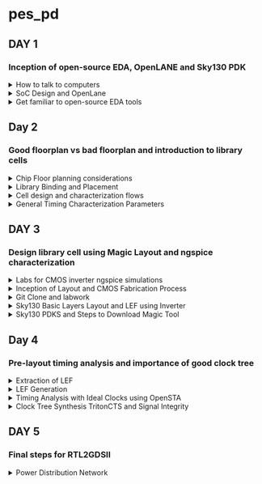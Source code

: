 # pes_pd
## DAY 1
### Inception of open-source EDA, OpenLANE and Sky130 PDK
<details>
<summary> How to talk to computers </summary>
  
**Introduction to QFN-48 Package, chip, pads, core, die and IPs**

How computers work
* An Arduino board is a well-known open-source electronics platform that encompasses a microcontroller and a development environment.
* It represents a compact computing chip responsible for executing instructions and managing the operations of your electronic project.
* The functionality of Arduino boards revolves around enabling you to create and upload code that dictates how the microcontroller on the board behaves.

![image](https://github.com/Sbj3333/pes_pd/assets/95922889/668d6636-aad5-4689-b6db-a651bd151924)

The arduino can be designed as board like:
![image](https://github.com/Sbj3333/pes_pd/assets/95922889/4ce0dd1d-f16c-4a3b-9453-1f2e283febc8)


* When we examine the IC, it resembles an image referred to as a "chip," although it's technically known as a "PACKAGE."
* These packages are assigned names, such as "QFN-48," and there are various package types available with different configurations.
* The specific pin locations for this package are determined by the Arduino board.
* The size of the package is 7mm x 7mm.
* The chip itself, positioned in the center of the package, is the primary processing unit. It is connected to the package using a method called "wire bonding," facilitating the transfer of signals from external sources into the chip.
* Opening the chip reveals multiple components, including "PADs," which are like metal connectors on the chip's bottom.
* These PADs link the chip to a circuit, allowing external signals to enter for processing.
* The open space within the chip is known as the "Core." This Core functions as the chip's brain, responsible for most of the thinking and information processing.
* It houses digital logic elements such as AND gates, OR gates, and MUXs.
  
* The chip itself, known as the "Die," is the heart of a computer chip. It's a small, flat piece of silicon containing the electronic circuits where critical computations and operations occur. It's manufactured on a "Silicon Wafer."
* The typical Core of a CHIP consists of components like SoC (e.g., RISC-V SoC), SRAM, ADCs, DACs, PLL, SPI, and other elements.
* Collectively, SRAM, ADC, DAC, PLL, and others are referred to as "Foundry IP's" (Intellectual Properties).
* "Foundry" is a pivotal term in chip design, as it refers to the place where chips are manufactured. Foundries encompass machines used in chip production.
* The digital blocks situated within the SoC and the SPI interface are commonly termed "Macros."

![image](https://github.com/Sbj3333/pes_pd/assets/95922889/bd509477-9637-4695-a77d-c96e20917fe5)


**Introduction to RISC-V**

Definition of RISC-V:
* RISC-V, known as "RISC-V instruction set architecture" or "ISA," is a language of computing that facilitates communication with computers.
* It operates as an open-source instruction set architecture (ISA) founded on well-established principles of reduced instruction set computing (RISC).
Understanding Instruction Set Architecture (ISA):
* ISA encompasses the instructions a computer's processor can execute, essentially defining its capabilities.
Execution Flow for C Programs on Hardware:
* To execute a C program on specific hardware with a particular layout (e.g., qFlow), a specific flow is followed:
  * The C program is initially compiled into its corresponding assembly language program, which utilizes RISC-V assembly language.
  * This assembly language program is further transformed into machine language, represented as binary code (1's and 0's), understood by the hardware.
  * Although represented in hexadecimal in this context, it is eventually converted into binary format.
  * These binary instructions are then executed within the hardware layout to produce the desired output.
  * An intermediary layer between the C program and the layout is the "HDL" (Hardware Description Language).
  
Definition of HDL:
* HDL stands for "Hardware Description Language."
* It is a specialized programming language employed to articulate the structure and behavior of electronic circuits and systems.
* HDLs play a pivotal role in the design, simulation, and synthesis of digital circuits, including those within microprocessors, memory chips, and integrated circuits.
Types of HDLs:
* There are two primary types of HDLs:
  * Verilog:
    * Developed by Phil Moorby and Prabhu Goel in the 1980s.
  * VHDL (VHSIC Hardware Description Language):
    * Developed by the U.S. Department of Defense in the 1980s.
Implementation of RISC-V Specifications:
* To realize RISC-V specifications effectively, the use of RTL (Register-Transfer Level) is essential.
* In the presented context, the RTL used is the picorv32 CPU core, which serves as an implementation of these RISC-V specifications.
RTL-GDS Flow:
* The utilization of RTL facilitates the implementation of RISC-V specifications.
* The transition from RTL to GDS (Graphics Data System) marks the progression in the design flow, ensuring that the chip's physical layout and manufacturing processes are aligned with RISC-V specifications.

**From Software Applications to Hardware**
* Apps: Application software is a type of computer software that is designed to perform specific tasks or functions for end-users.
* System software: System software refers to a category of computer software that acts as an intermediary between the hardware components of a computer system and the user-facing application software. It provides essential services, manages hardware resources, and enables the execution of application programs.
* Operating System: The operating system is a fundamental piece of software that manages hardware resources and provides various services for both users and application programs. It controls tasks such as memory management, process scheduling, file system management, and user interface interaction.
* Compiler: A compiler is a type of software tool that translates high-level programming code written by developers into assembly-level language.
* Assembler: An assembler is a software tool that translates assembly language code into machine code or binary code that can be directly executed by a computer's processor.
* RTL: RTL serves as an abstraction level in the design process that represents the behavior of a digital circuit in terms of registers and the operations that transfer data between them.
* Hardware: Hardware refers to the physical components of a computer system or any electronic device. It encompasses all the tangible parts that make up a computing or electronic device and enable it to perform various tasks.

![image](https://github.com/Sbj3333/pes_pd/assets/95922889/6006446a-cd16-4699-a7b8-41404d9d3351)


</details>
<details>
<summary> SoC Design and OpenLane </summary>
  
**Introduction to all Components of Open-source Digital ASIC Design**
To implement Digital ASIC design, several essential components are required. These components include RTL IP's (Register Transfer Level Intellectual Properties), EDA Tools (Electronic Design Automation Tools), and PDK data (Process Design Kit data).
What is PDK?
* PDK (Process Design Kit) is a set of files provided by semiconductor manufacturers.
* It helps designers utilize the manufacturer's fabrication process to create integrated circuits (ICs).
* PDK includes comprehensive information, models, and files specific to the manufacturer's process technology.
* Designers rely on PDK to develop and validate their designs for a particular manufacturing process.
What are EDA Tools?
* EDA (Electronic Design Automation) tools are software applications and utilities used in the design and development of electronic systems.
* These systems encompass integrated circuits (ICs), printed circuit boards (PCBs), and other electronic components.
* EDA tools are critical for designing and testing electronic hardware to ensure proper functionality before manufacturing.
* They automate various aspects of the design process, improving efficiency and reducing errors.
Open-source Digital ASIC Design Components
For open-source Digital ASIC Design, three key elements are crucial:
* RTL IP's: These can be sourced from open repositories such as librecores.org, opencores.org, and GitHub, among others.
* EDA Tools: Open-source EDA tools like qflow, openROAD, and openLANE are available for design and validation.
* PDK: Open-source PDKs, like the Foss 130nm production PDK, provide the process-specific data necessary for designing ASICs.
Achieving 100% Open-source Digital ASIC Design
* The combination of RTL IP's, open-source EDA tools, and open-source PDKs enables the realization of 100% open-source Digital ASIC design.
ASIC Design Flow
* The methodology for open-source Digital ASIC Design is implemented through a structured flow.
* This flow involves a software tool known as "RTL to GDS2."
* The primary objective of the ASIC Design Flow is to take the design from RTL (Register Transfer Level) and convert it into the GDS2 format, which is used for the final layout of the ASIC.

**Simplified RTL to GDS2 Flow**
The simplified RTL to GDS2 flow is a sequence of major implementation steps for designing an Application-Specific Integrated Circuit (ASIC). It starts with an RTL (Register Transfer Level) model and ends with a fabricated masked set layout in the GDS2 format.
1) Synthesis:
* The first step involves synthesis, where the RTL design is translated into circuits composed of components from a standard Cell Library (SCL).
* The result is a gate-level netlist described in Hardware Description Language (HDL), functionally equivalent to RTL.
* Cells from the library have regular layouts, with variable cell widths but discrete sizes.
* Different EDA tools use various views of these cells, including electrical models, HDL, SPICE, and layout views.
3) Floor Planning and Power Planning:
* In this step, you perform floor planning and power planning based on whether you are implementing a single component (macro) or the entire chip.
* The goal is to plan the silicon area and create a robust power distribution network to supply power to the circuits.
* In chip floor planning, the chip die is partitioned between different chip components.
* In macro floor planning, you define the macro's dimensions, pin locations, routing tracks, and rows for later placement and routing steps.
* Power planning involves constructing a power network, often using multiple VDD and ground pins connected to components through power rings and metal power straps.
3) Placement:
* Placement is the third step and involves placing the gate-level netlist cells on vertical rows.
* Connected cells must be placed close to each other to reduce interconnect delays and facilitate successful routing.
* Placement occurs in two steps: global placement and detailed placement.
* Global placement aims to find optimal positions for cells, which may not be legal and can result in overlaps or going off rows.
* Detailed placement minimally alters the positions obtained in global placement to make them legal.
4) Clock Tree Synthesis (CTS):
* Clock tree synthesis is the fourth step, focusing on routing the clock signals before routing other signals.
* It involves creating a clock distribution network to deliver the clock to all clock cells (e.g., flip-flops).
* The clock network resembles a tree, with the clock source as the root and clock elements as the leaves.
* CTS aims to minimize clock skew (arrival time differences) and latency, ensuring a synchronized clock across the design.
5) Routing:
* The fifth step is routing, where signals are routed after clock routing.
* Given the placements and a fixed number of metal layers, a valid pattern of horizontal and vertical wires is found to connect cells together.
* Routing tools use metal layers defined by the PDK, which specify thickness, pitch, tracks, and minimum width.
* Routers often use grid routing methods, breaking routing into global and detailed routing stages.
6) Sign-Off:
* The final step is sign-off, which includes various verifications.
* Physical verification checks include:
  * Design Rule Checking (DRC) to ensure the layout adheres to design rules.
  * Layout vs. Schematic (LVS) to verify that the layout matches the gate-level netlist.
  * Timing verification includes Static Timing Analysis (STA) to ensure that all timing constraints are met, and the circuit operates at the designated clock frequency.
This simplified RTL to GDS2 flow is a fundamental process for designing ASICs, ensuring that the design is correctly synthesized, placed, routed, and verified before fabrication.

![image](https://github.com/Sbj3333/pes_pd/assets/95922889/7c1902a5-3f8e-4076-8a17-3806fc07488a)

**Introduction to OpenLANE and Strive Chipsets**
What is OpenLANE?
OpenLANE is an open-source digital ASIC (Application-Specific Integrated Circuit) design flow and toolchain that aims to automate the process of designing and manufacturing custom silicon chips. It was primarily developed by efabless, an open-source semiconductor company, and it is part of the Google/Skywater 130nm PDK (Process Design Kit) based ASICs.
* OpenLANE started as an open-source flow for a true open-source tape-out experiment.
* It is designed to produce a clean GDS2 with no human intervention, ensuring no LVS violations or DRC violations.
* OpenLANE is tuned for the SkyWater 130nm Open PDK and also supports XFAB180 and GF130G.
* It offers both autonomous and interactive modes of operation.
* OpenLANE can be used for hardening macros and chips.
* It includes Design Space Exploration to find the best flow configuration.
Strive Chipsets
* Strive is a family of SoCs (System-on-Chips) that are part of the open-source movement.
* It encompasses open PDKs, open EDA (Electronic Design Automation) tools, and open RTL (Register Transfer Level) designs.
* The Strive family includes various members designed for different applications and use cases.
* While specific Strive chipset details are not provided here, they are part of the broader open-source hardware ecosystem promoting transparency and accessibility in chip design.
The OpenLANE ASIC design flow comprises several steps, ensuring a comprehensive and automated approach to designing custom silicon chips. Key components and steps in the OpenLANE flow include:
* Design RTL: The flow starts with the RTL design, which serves as the input.
* Synthesis: The RTL design is synthesized using Yosys, translated into a logic circuit, and optimized.
* Design Exploration: Utilities are used to sweep design configurations and select the best strategy.
* Testing Structural Insertion (Optional): DFT tools are used for test structure insertion.
* Physical Implementation: OpenROAD handles placement, clock tree synthesis, routing, and LEC.
* Antenna Diode Insertion: Prevents transistor gate damage during fabrication.
* Sign-Off: Includes static timing analysis, design rule checking, and Layout vs. Schematic.
Throughout the design flow, OpenLANE relies on open-source projects and tools to automate and optimize the ASIC design process, resulting in a clean GDS2 output ready for fabrication.
</details>
<details> 
<summary> Get familiar to open-source EDA tools </summary>
Skywater-130 PDK and OpenLane Project
  
**Skywater-130 PDK**
* The Skywater PDK files used in this project are located under `$PDK_ROOT`.
* They encompass various components:
  *  `Skywater-pdk`: Contains all foundry-provided PDK-related files.
  * `Open_pdks`: Includes scripts bridging the gap between closed-source and open-source PDKs for EDA tool compatibility.
  * `Sky130A`: Houses the open-source compatible PDK files.
**Invoking OpenLane**
* To initiate OpenLane, a key script is `flow.tcl`, which executes the design processes.

**Importing Package**
* Running `package require openlane 0.9` is necessary to import the required software dependencies into the OpenLane tool.

**Designs in OpenLane and Hierarchy in a Design**
* OpenLane comprises various design-related components:
* `Src folder`: Contains Verilog files and SDC (Synopsys Design Constraints) files.
* `Config.tcl files`: These hold design-specific configuration switches utilized by OpenLane.

**Prepare the Design for the Flow**
* Prepare the design for the flow using the command: `prep -design <design_name> -tag <tag>`.
* This stage creates a "runs" directory where all the results will be stored.

**Synthesis**
* Synthesis is a critical step in the ASIC design process.
* It can be initiated using the command: `run_synthesis`.
* One essential early task is to calculate the flop ratio, which is the ratio of the number of D flip-flops to the total number of cells.

![image](https://github.com/Sbj3333/pes_pd/assets/95922889/407d8261-c578-495e-8881-514c16723b3d)

![image](https://github.com/Sbj3333/pes_pd/assets/95922889/ccc609a1-c02b-468f-b382-1cbb80fcfa30)



![image](https://github.com/Sbj3333/pes_pd/assets/95922889/7d234b93-74c0-4312-920a-9248daf5f127)

![image](https://github.com/Sbj3333/pes_pd/assets/95922889/e50657b4-68b0-4308-b8f4-54d73151db0f)

![image](https://github.com/Sbj3333/pes_pd/assets/95922889/1c3464ef-d5be-403d-9da7-ee9f5e5dcb93)

</details>

## Day 2
### Good floorplan vs bad floorplan and introduction to library cells
<details>
<summary> Chip Floor planning considerations </summary>
  
**Floor Planning Considerations**
* When designing integrated circuits, floor planning is a critical step that involves defining the layout and placement of various components.
* Here are some key considerations and steps in the floor planning process.

1. Define Width and Height of Core and Die
- The "die" refers to the entire semiconductor chip, including the core, I/O pads, and additional features.
- The "core" is the central area of the chip where most of the active circuitry resides, such as CPU, GPU, memory, and logic components.

2. Utilization Factor
- Utilization factor is a crucial metric in floor planning.
- It measures the ratio of the area occupied by the actual components to the total available area.
- High utilization factors indicate efficient space usage.

![image](https://github.com/Sbj3333/pes_pd/assets/95922889/2714ab40-930c-464a-9fb4-50966983ba72)

![image](https://github.com/Sbj3333/pes_pd/assets/95922889/2a291cce-8480-456c-9e76-b5660a59cfe6)

3. Location of Pre-Placed Cells
- Pre-placed cells are specific blocks or cells (e.g., memories, clock gating cells) manually placed by the designer before automated placement tools are used.
- These cells have predetermined locations to optimize placement.

4. De-coupling Capacitors
- De-coupling capacitors are essential in large circuits to mitigate voltage drops and noise.
- They store and discharge electrical energy quickly to filter high-frequency noise and transient voltage fluctuations.

5. Power Planning
- Proper power planning lowers noise in digital circuits caused by voltage droop and ground bounce.
- Robust power distribution networks (PDN) with numerous power strap taps are necessary to reduce resistance in the PDN.

6. Pin Placement
- Pin placement optimization minimizes buffering and enhances power consumption and timing.
- HDL netlists are used to determine where specific pins should be placed.
- Common pins are connected efficiently.

Steps to Run Floorplan using OpenLANE
1. Run floor planning in OpenLANE using the command: `run_floorplan`
2. Navigate to the directory: `` ../openlane/designs/picorv32a/runs/11-09_17-53/results/floorplan``
3. Use the command: `` magic -T /home/vsduser/Desktop/work/tools/openlane_working_dir/pdks/sky130A/libs.tech/magic/sky130A.tech lef read ../../tmp/merged.lef def read picorv32a.floorplan.def ``

Layout

![image](https://github.com/Sbj3333/pes_pd/assets/95922889/43db6a08-8277-4279-9f5c-4e23216d929e)


![image](https://github.com/Sbj3333/pes_pd/assets/95922889/9556a081-59b3-4ced-bce1-c1a9ed8a100f)


Use 's', 'v', 'z' to center and zoom respectively.
Right click of the mouse can be used along with s to select an area

</details>
<details> 
<summary> Library Binding and Placement </summary>
  
1. Bind the netlist with physical cells
Library consists of cells, sizes of cells, various flavours and shapes of the cells, Timing, Power and delay information.
Now, we have the floorplan, netlist and representation of components of netlist in library
place all the components such that the timing is not disturbed and distribute them properly.
2. Optimize Placement
Some components may be located very far to their inputs which can disturb signal integrity (as wire length increases, RC value increases). Therefore we use repeaters(may be series of buffers) inorder to avoid signal loss but area loss comes into picture.
Assuming that all the clock signals are working at ideal rate, we do the timing analysis if the current placement works good.
3. Placement
`run_placement`

![image](https://github.com/Sbj3333/pes_pd/assets/95922889/b9cc48bb-070e-4eb8-a4e6-4226f92bd50c)


![image](https://github.com/Sbj3333/pes_pd/assets/95922889/caf3c4d2-c01e-4ade-b5f3-cf4d802ca13e)

</details>
<details>
<summary> Cell design and characterization flows </summary>

Inputs for cell design flow

Cell design flow refers to the process of creating and optimizing individual digital logic cells that are part of a standard cell library. These libraries contain a set of pre-designed, characterized, and reusable logic gates, flip-flops, and other basic building blocks used in the design of integrated circuits. These libraries include PDK, DRC and LVS rules, SPICE models, libraries, user-defined specifications. User derfined specifications like Pin location, drawn gate lenght are added to the libarary by the library developer.

Circuit Design

Circuit design:Implment function using nmos and pmos and then derive the network graph. Derive the Euler's path and stick diagram from the graph.

Layout design Convert stick diagram according to the DRC rules Extraction of parasitics,extracted spice list

Characterization timing ,noise power.libs functions Read in the models and tech files and generate extracted spice Netlist. Read the subcircuits and attach power sources. Apply stimulus to characterization setup, provide neccesary output capacitance loads and provide neccesary simulation commands.

</details>
<details>
<summary> General Timing Characterization Parameters </summary>

Timing Threshold Definitions
In digital circuit design, timing thresholds are critical parameters used to measure signal characteristics and performance. Here are some key timing threshold definitions:
* **slew_low_rise_thr:** The threshold is set at 20% from the bottom power supply voltage when the signal is rising.
* **slew_high_rise_thr:** The threshold is set at 20% from the top power supply voltage when the signal is rising.
* **slew_low_fall_thr:** The threshold is set at 20% from the bottom power supply voltage when the signal is falling.
* **slew_high_fall_thr:** The threshold is set at 20% from the top power supply voltage when the signal is falling.
* **in_rise_thr:** Represents the 50% point on the rising edge of the input signal.
* **in_fall_thr:** Represents the 50% point on the falling edge of the input signal.
* **out_rise_thr:** Represents the 50% point on the rising edge of the output signal.
* **out_fall_thr:** Represents the 50% point on the falling edge of the output signal.
These parameters play a crucial role in calculating factors such as propagation delay and transition time, which are essential for assessing signal behavior and performance in digital circuits.
* **Propagation Delay:** Propagation delay is calculated as the time difference between the output threshold (out_thr) and the input threshold (in_thr).
  * Propagation delay=time(out_fall_thr)-time(in_rise_thr)
* **Transition Time:** Transition time is calculated as the time difference between the high slew rate threshold (slew_high_rise_thr) and the low slew rate threshold (slew_low_rise_thr). It measures how long it takes for a signal to transition between logic levels during its rise.
  * Rise transition time = time(slew_high_rise_thr) - time (slew_low_rise_thr)
These timing thresholds and calculations are fundamental in ensuring that digital circuits meet their specified performance criteria and timing constraints.

</details>

## DAY 3
###  Design library cell using Magic Layout and ngspice characterization
<details>
<summary> Labs for CMOS inverter ngspice simulations  </summary>
  
**IO Placer Revision**

`` set ::env(FP_IO_MODE) 2 ``
The following command can be typed to change the I/O pins placemnt configuration.
</details>
<details>
<summary> Inception of Layout and CMOS Fabrication Process </summary>

SPICE Deck Creation for CMOS Inverter
* SPICE Deck is a netlist that has information on:
   * component connectivity
   * component values
   * identifying the nodes
   * giving a designation to the nodes
SPICE Simulation and Switching Threshold

![image](https://github.com/Sbj3333/pes_pd/assets/95922889/8d97fb07-ba0f-477a-8146-46440832937a)


</details>
<details>
<summary> Git Clone and labwork </summary>


* Perform a git clone here from a repository that we require.
* Type the following command git clone https://github.com/nickson-jose/vsdstdcelldesign.git
* Copy the 'sky130A.tech' file into the directory we just cloned by using
cp sky130A.tech /home/vsduser/Desktop/work/tools/openlane_working_dir/openlane/vsdstdcelldesign look at the picture for the directory

![image](https://github.com/Sbj3333/pes_pd/assets/95922889/4e616091-91cf-46b8-ace8-ed736f67b6e9)


**16 Mask CMOS Process**
* Selecting a Substrate - Selecting the appropriate substrate to synthsize the design on.
* Creating active reagion for transistors - Adding layers of SiO2(40nm), Si3N4(80nm) and photoresist(1um). On top of the photoresist we put a mask layer. Pass UV light and remove the mask. Resist is removed. LOCOS(Local Oxidation of Silicon) is performed. Si3N4 is etched.
* N-Well and P-Well formation - The next masks are used to create the source and drain regions of the MOSFETs. Boron is used to make P-Well using ion implantation. Phosphorus is used to create N-Well. Put the MOSFET in a Drive In furnace.
* Formation of Gate - Gate formation involves depositing a gate oxide, defining gate patterns using photolithography, depositing gate material, etching to create gates, doping the substrate and insulating the gates.
* Lightly Doped Drain Formation(LDD) - Lightly doped drain (LDD) formation involves implanting the drain and source regions of a MOSFET transistor with a lighter concentration of dopants to reduce hot electron effect and short channel effect and enhance device performance.
* Source and Drain Formation - Source and drain formation in a MOSFET transistor typically involves doping the silicon substrate with chemicals such as arsenic or phosphorous for n-type regions (source and drain) and boron for p-type regions (source and drain). High temperature annealing is performed.
* Steps to form Contacts and Interconnects(local) - Titanium is deposited with a process known as sputtering. Wafer is heated to about 650 - 700 C in an N2 ambient furnace for 60 seconds. TiSi2 contacts are formed. TiN is also formed used for local communication. TiN is etched using RCA cleaning.
* Higher Level Metal Formation - Forming contacts and interconnects locally involves depositing a dielectric material like silicon dioxide, patterning it using photolithography, etching contact holes, depositing a barrier metal (e.g., titanium or titanium nitride), filling with a conductor (e.g., aluminum or copper) using chemical vapor deposition (CVD), and then planarizing through chemical-mechanical polishing (CMP).
</details>
<details>
<summary> Sky130 Basic Layers Layout and LEF using Inverter </summary>


* To look at layout of a CMOS inverter type the command magic -T sky130A.tech sky130_inv.mag &

![image](https://github.com/Sbj3333/pes_pd/assets/95922889/4bbc64a7-d81b-4f8f-ad66-809fd436aebc)


To look at the layout, choose and format use the letters s, v and z. To select a region right click with the mouse on the region to be selected. Triple s will show the connections to the particular choosen section.
'what' is used in the tkcon to get to know what is present in the selected area.

![image](https://github.com/Sbj3333/pes_pd/assets/95922889/046988e5-943a-4058-ba05-7067afcd5dee)


![image](https://github.com/Sbj3333/pes_pd/assets/95922889/f3a558de-413e-4913-a269-638f4bfe67bb)


![image](https://github.com/Sbj3333/pes_pd/assets/95922889/b4cf80d8-90cb-43a6-97f3-c5dc75b342fc)


Steps to Create Standard Cell Layout and Extract Spice Netlist
* DRC errors can be viewed in the tkcon.
* To extract Spice Netlist:
ext2spice cthresh 0 rthresh 0 (this does not create anything)
ext2spice



* sky130_inv.spice file is created



**Sky130 Tech File Labs**
Create Final SPICE Deck

* Open the spice file using the command gedit sky130_inv.spice or vim sky130_inv.spice
* Configure it to the specifications in the below picture:
  
![image](https://github.com/Sbj3333/pes_pd/assets/95922889/0b2cb718-dfba-4683-ad5d-2e737e5ec7f8)



**Characterize Inverter using Sky130 Models**
* Plot the graph for output vs input sweeping the time
* Use plot y vs time a in ngspice sky130_inv.spice

![image](https://github.com/Sbj3333/pes_pd/assets/95922889/3e1c3875-c66c-49c7-9c20-1a3f833d4906)


![image](https://github.com/Sbj3333/pes_pd/assets/95922889/60af0131-ace9-458a-a189-311ce88b1543)



The results obtained from the graph are :
* Rise Transition : 0.0395ns
* Fall transition : 0.0282ns
* Cell Rise delay : 0.03598ns
* Cell fall delay : 0.0483ns
</details>
<details>
<summary> Sky130 PDKS and Steps to Download Magic Tool </summary>
* Enter the command: wget http://opencircuitdesign.com/open_pdks/archive/drc_tests.tgz
* Move the file to desktop 
* Extract the file using tar xfz drc_tests.tgz 
* Do ls to view all the files in it.
* To open the software we type magic -d XR

![image](https://github.com/shreyakotagal/pes_pd/assets/117657204/2313a202-d6ec-4291-b5e1-946d826bc202)

* Click 'file' and open the 'met3.mag' file.

![image](https://github.com/shreyakotagal/pes_pd/assets/117657204/3f28add4-3d1e-4958-a34e-219c3963ff5c)
</details>

## Day 4
### Pre-layout timing analysis and importance of good clock tree
<details>
<summary> Extraction of LEF </summary>

* Information on track can be found at: ~/Desktop/work/tools/openlane_working_dir/pdks/sky130A/libs.tech/openlane/sky130fd_sc_hd/tracks.info

![image](https://github.com/shreyakotagal/pes_pd/assets/117657204/e0329895-1cfb-43b4-a3f8-c24661030225)

* 1st value indicates the offset
* 2nd value indicates the pitch along provided direction
* Set the grid values using the numbers got

![image](https://github.com/shreyakotagal/pes_pd/assets/117657204/bf30e2c1-8281-4f6a-9d3d-2993215a67b1)

First and Second conditions are met
</details>
<details>
<summary> LEF Generation </summary>
  
* Save the layout: save sky130_vsdinv.mag
*  Open file and extract LEF: magic -T sky130A.tch sky130_vsdinv.mag, lef write
  
![image](https://github.com/shreyakotagal/pes_pd/assets/117657204/961bc45b-1962-40be-ac82-168996b0df55)

* Do the commands in the below images:
  
![image](https://github.com/shreyakotagal/pes_pd/assets/117657204/b00e2bb8-1982-4175-bda4-3e5bc3d145e6)

![image](https://github.com/shreyakotagal/pes_pd/assets/117657204/b45552d5-0742-4f5e-accd-2762da9ce22e)

* Run synthesis:

![image](https://github.com/shreyakotagal/pes_pd/assets/117657204/2eecd2e5-2f1e-4bfb-82d9-7bd310502736)

![image](https://github.com/shreyakotagal/pes_pd/assets/117657204/57c71b28-2832-40de-b610-efcd024a008a)

* Run floorplan and placement

![image](https://github.com/shreyakotagal/pes_pd/assets/117657204/f698d3ad-bd3b-4dc7-963e-ff903967f606)

![image](https://github.com/shreyakotagal/pes_pd/assets/117657204/04e25302-bde8-49c4-aa79-fb6a2c2b4594)

![image](https://github.com/shreyakotagal/pes_pd/assets/117657204/70d2a2a6-3795-4f4d-ae2f-2bda94e6f67e)


</details>

<details>
<summary> Timing Analysis with Ideal Clocks using OpenSTA </summary>
  
* Create 2 files:
* Run timing analysis: sta pre_sta.conf

</details>
<details>
<summary> Clock Tree Synthesis TritonCTS and Signal Integrity </summary>

* run cts: run_cts
  
![image](https://github.com/shreyakotagal/pes_pd/assets/117657204/36dfb175-b6ed-4c9f-9021-44b4305dc039)

* open road: openroad, read_lef /openLANE_flow/designs/picorv32a/runs/18-09_12-05/tmp/merged.lef
  
![image](https://github.com/shreyakotagal/pes_pd/assets/117657204/9f4f328e-15f4-4027-a13d-9ba3060fea89)


* Do the following:
write_db pico_cts.db
read_db pico_cts.db
read_verilog /openLANE_flow/designs/picorv32a/runs/16-09_19-58/results/synthesis/picorv32a.synthesis_cts.v
read_liberty -max $::env(LIB_SLOWEST)
read_liberty -max $::env(LIB_FASTEST)
* Read the .src file: read_sdc /openLANE_flow/designs/picorv32a/src/sky130/my_base.sdc
* Set the clock: set_propagated_clock [all_clocks]
* Check the report: report_checks -path_delay min_max -format full_clock_expanded -digits 4
* report_clock_skew -hold, report clock_skew -setup

![image](https://github.com/shreyakotagal/pes_pd/assets/117657204/ada76be2-055f-41b5-9f35-e93b821c8af5)

![image](https://github.com/shreyakotagal/pes_pd/assets/117657204/5f915cce-b55b-4145-a6aa-f0b2ce68ee9d)

![image](https://github.com/shreyakotagal/pes_pd/assets/117657204/b13ac9bc-1a69-406f-aabf-733295e78afd)

![image](https://github.com/shreyakotagal/pes_pd/assets/117657204/7421081b-01e2-4112-9373-353055bf5b18)

</details>

## DAY 5
### Final steps for RTL2GDSII
<details>
<summary> Power Distribution Network </summary>
  
* Type: gen_pdn
  
![image](https://github.com/shreyakotagal/pes_pd/assets/117657204/ca301d25-ea3a-4b5c-aa55-c57adc2c1ddf)

* run routing: run_routing
SPEF Extraction

* To use this engine locate: cd Desktop/work/tools/SPEF_Extractor
* Use command: python3 /home/vsduser/Desktop/work/tools/openlane_working_dir/openlane/designs/picorv32a/runs/18-09_12-05/tmp/merged.lef /home/vsduser/Desktop/work/tools/openlane_working_dir/openlane/designs/picorv32a/runs/18-09_12-05/results/routing/picorv32a.def
* The SPEF file is created in /home/vsduser/Desktop/work/tools/openlane_working_dir/openlane/designs/picorv32a/runs/18-09_12-05/results/routing/  
</details>



